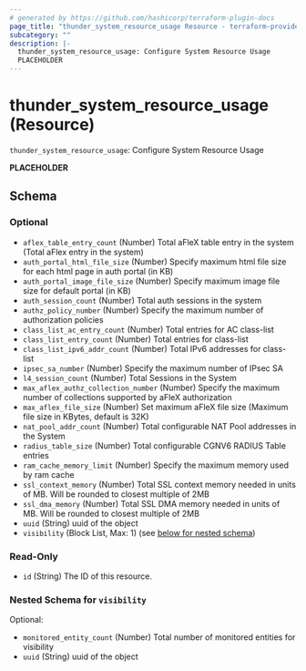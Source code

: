 ```yaml
---
# generated by https://github.com/hashicorp/terraform-plugin-docs
page_title: "thunder_system_resource_usage Resource - terraform-provider-thunder"
subcategory: ""
description: |-
  thunder_system_resource_usage: Configure System Resource Usage
  PLACEHOLDER
---
```


# thunder_system_resource_usage (Resource)

`thunder_system_resource_usage`: Configure System Resource Usage

__PLACEHOLDER__



<!-- schema generated by tfplugindocs -->
## Schema

### Optional

- `aflex_table_entry_count` (Number) Total aFleX table entry in the system (Total aFlex entry in the system)
- `auth_portal_html_file_size` (Number) Specify maximum html file size for each html page in auth portal (in KB)
- `auth_portal_image_file_size` (Number) Specify maximum image file size for default portal (in KB)
- `auth_session_count` (Number) Total auth sessions in the system
- `authz_policy_number` (Number) Specify the maximum number of authorization policies
- `class_list_ac_entry_count` (Number) Total entries for AC class-list
- `class_list_entry_count` (Number) Total entries for class-list
- `class_list_ipv6_addr_count` (Number) Total IPv6 addresses for class-list
- `ipsec_sa_number` (Number) Specify the maximum number of IPsec SA
- `l4_session_count` (Number) Total Sessions in the System
- `max_aflex_authz_collection_number` (Number) Specify the maximum number of collections supported by aFleX authorization
- `max_aflex_file_size` (Number) Set maximum aFleX file size (Maximum file size in KBytes, default is 32K)
- `nat_pool_addr_count` (Number) Total configurable NAT Pool addresses in the System
- `radius_table_size` (Number) Total configurable CGNV6 RADIUS Table entries
- `ram_cache_memory_limit` (Number) Specify the maximum memory used by ram cache
- `ssl_context_memory` (Number) Total SSL context memory needed in units of MB. Will be rounded to closest multiple of 2MB
- `ssl_dma_memory` (Number) Total SSL DMA memory needed in units of MB. Will be rounded to closest multiple of 2MB
- `uuid` (String) uuid of the object
- `visibility` (Block List, Max: 1) (see [below for nested schema](#nestedblock--visibility))

### Read-Only

- `id` (String) The ID of this resource.

<a id="nestedblock--visibility"></a>
### Nested Schema for `visibility`

Optional:

- `monitored_entity_count` (Number) Total number of monitored entities for visibility
- `uuid` (String) uuid of the object


